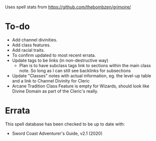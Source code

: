 Uses spell stats from https://github.com/thebombzen/grimoire/

# To-do
- Add channel divinities.
- Add class features.
- Add racial traits.
- To confirm updated to most recent errata.
- Update tags to be links (in non-destructive way) 
	- Plan is to have subclass tags link to sections within the main class note. So long as I can still see backlinks for subsections
- Update "Classes" notes with actual information, eg. the level-up table and a link to Channel Divinity for Cleric
- Arcane Tradition Class Feature is empty for Wizards, should look like Divine Domain as part of the Cleric's really.

# Errata
This spell database has been checked to be up to date with:

- Sword Coast Adventurer's Guide, v2.1 (2020)